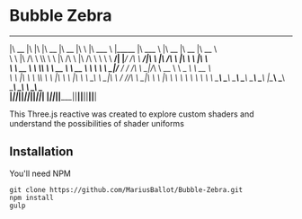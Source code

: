# Bubble Zebra

 ________  ___  ___  ________  ________  ___       _______           ________  _______   ________  ________  ________     
|\   __  \|\  \|\  \|\   __  \|\   __  \|\  \     |\  ___ \         |\_____  \|\  ___ \ |\   __  \|\   __  \|\   __  \    
\ \  \|\ /\ \  \\\  \ \  \|\ /\ \  \|\ /\ \  \    \ \   __/|         \|___/  /\ \   __/|\ \  \|\ /\ \  \|\  \ \  \|\  \   
 \ \   __  \ \  \\\  \ \   __  \ \   __  \ \  \    \ \  \_|/__           /  / /\ \  \_|/_\ \   __  \ \   _  _\ \   __  \  
  \ \  \|\  \ \  \\\  \ \  \|\  \ \  \|\  \ \  \____\ \  \_|\ \         /  /_/__\ \  \_|\ \ \  \|\  \ \  \\  \\ \  \ \  \ 
   \ \_______\ \_______\ \_______\ \_______\ \_______\ \_______\       |\________\ \_______\ \_______\ \__\\ _\\ \__\ \__\
    \|_______|\|_______|\|_______|\|_______|\|_______|\|_______|        \|_______|\|_______|\|_______|\|__|\|__|\|__|\|__|
                                                                                                                          
                                                                                                                          
                                                                                                                          
This Three.js reactive was created to explore custom shaders and understand the possibilities of shader uniforms

## Installation
You'll need NPM

```
git clone https://github.com/MariusBallot/Bubble-Zebra.git
npm install
gulp
```